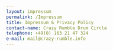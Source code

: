 ```yaml
---
layout: impressum
permalink: /Impressum
title: Impressum & Privacy Policy
contact-name: Crazy Rumble Drum Circle
telephone: +49(0) 163 21 47 324
e-mail: mail@crazy-rumble.info
---
```

